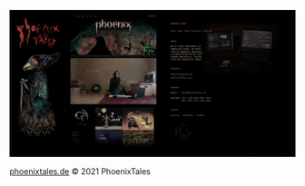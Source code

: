 [![website-preview](img/updates/phoenixtales-flosha-design-2021-02-17.png)](https://phoenixtales.de)

[phoenixtales.de](https://phoenixtales.de) © 2021 PhoenixTales  

